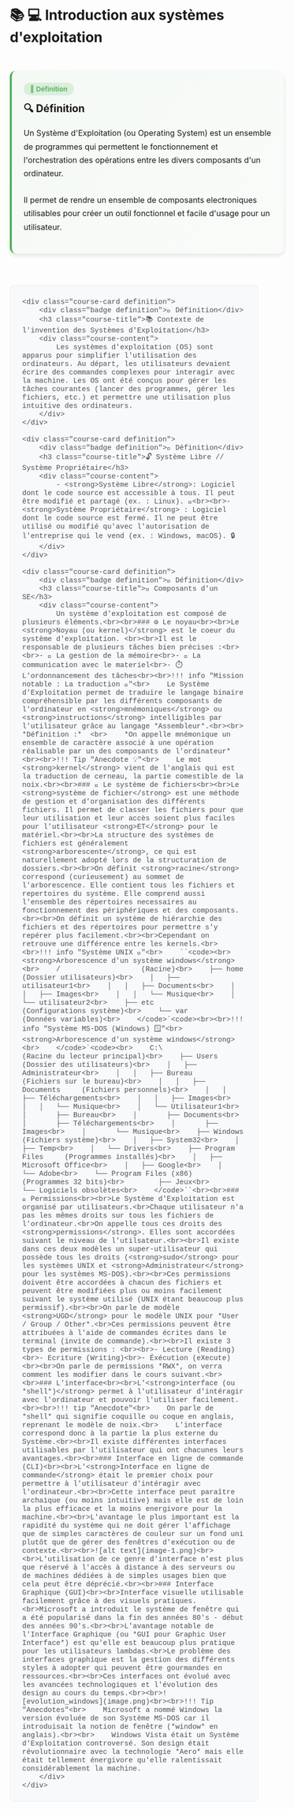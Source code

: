 <style>
/* Styles pour les cours avec système de cartes */

.course-container {
    display: flex;
    flex-direction: column;
    gap: 1.5rem;
    padding: 1rem 0;
    max-width: 100%;
}

.course-card {
    background: var(--md-default-bg-color);
    border-radius: 12px;
    padding: 1.5rem;
    box-shadow: 0 4px 8px rgba(0, 0, 0, 0.1);
    transition: transform 0.3s ease, box-shadow 0.3s ease;
    border-left: 4px solid;
    width: 100%;
    max-width: 100%;
    margin: 1rem 0;
}

.course-card.definition {
    border-left-color: #4CAF50;
    background: linear-gradient(135deg, rgba(76, 175, 80, 0.05) 0%, rgba(76, 175, 80, 0.02) 100%);
}

.course-card.definition:hover {
    transform: translateY(-3px);
    box-shadow: 0 0 20px rgba(76, 175, 80, 0.3);
}

.course-card.example {
    border-left-color: #2196F3;
    background: linear-gradient(135deg, rgba(33, 150, 243, 0.05) 0%, rgba(33, 150, 243, 0.02) 100%);
}

.course-card.example:hover {
    transform: translateY(-3px);
    box-shadow: 0 0 20px rgba(33, 150, 243, 0.3);
}

.course-card.warning {
    border-left-color: #F44336;
    background: linear-gradient(135deg, rgba(244, 67, 54, 0.05) 0%, rgba(244, 67, 54, 0.02) 100%);
}

.course-card.warning:hover {
    transform: translateY(-3px);
    box-shadow: 0 0 20px rgba(244, 67, 54, 0.3);
}

.course-card.tip {
    border-left-color: #FF9800;
    background: linear-gradient(135deg, rgba(255, 152, 0, 0.05) 0%, rgba(255, 152, 0, 0.02) 100%);
}

.course-card.tip:hover {
    transform: translateY(-3px);
    box-shadow: 0 0 20px rgba(255, 152, 0, 0.3);
}

.course-card.highlight {
    border-left-color: #9C27B0;
    background: linear-gradient(135deg, rgba(156, 39, 176, 0.05) 0%, rgba(156, 39, 176, 0.02) 100%);
}

.course-card.highlight:hover {
    transform: translateY(-3px);
    box-shadow: 0 0 20px rgba(156, 39, 176, 0.3);
}

.course-title {
    margin: 0 0 1rem 0;
    color: var(--md-primary-fg-color);
    font-size: 1.3rem;
    font-weight: 700;
    display: flex;
    align-items: center;
    gap: 0.5rem;
}

.course-content {
    margin-bottom: 1rem;
    line-height: 1.7;
    font-size: 1rem;
}

.badge {
    display: inline-block;
    padding: 0.3rem 0.8rem;
    border-radius: 15px;
    font-size: 0.85rem;
    font-weight: 600;
    margin-bottom: 0.8rem;
}

.badge.definition {
    background: rgba(76, 175, 80, 0.15);
    color: #4CAF50;
}

.badge.example {
    background: rgba(33, 150, 243, 0.15);
    color: #2196F3;
}

.badge.warning {
    background: rgba(244, 67, 54, 0.15);
    color: #F44336;
}

.badge.tip {
    background: rgba(255, 152, 0, 0.15);
    color: #FF9800;
}

.badge.highlight {
    background: rgba(156, 39, 176, 0.15);
    color: #9C27B0;
}

.btn {
    background: white;
    color: #4169E1;
    border: 2px solid #4169E1;
    padding: 0.8rem 1.5rem;
    border-radius: 10px;
    cursor: pointer;
    font-size: 1rem;
    font-weight: 600;
    transition: all 0.3s ease;
    display: inline-flex;
    align-items: center;
    gap: 0.5rem;
    margin-top: 1rem;
    text-decoration: none;
}

.btn:hover {
    background: rgba(65, 105, 225, 0.1);
    border-color: #1E90FF;
    color: #1E90FF;
    transform: translateY(-2px);
    box-shadow: 0 6px 15px rgba(65, 105, 225, 0.4);
}

.exercise-container {
    background: linear-gradient(135deg, #667eea 0%, #764ba2 100%);
    color: white;
    padding: 2rem;
    border-radius: 15px;
    margin: 2rem 0;
    text-align: center;
    box-shadow: 0 8px 25px rgba(102, 126, 234, 0.3);
}

.math-container {
    background: #f8f9fa;
    border: 1px solid #e9ecef;
    border-radius: 8px;
    padding: 1.5rem;
    margin: 1.5rem 0;
    text-align: center;
}

.table {
    width: 100%;
    border-collapse: collapse;
    margin: 1.5rem 0;
    background: white;
    border-radius: 8px;
    overflow: hidden;
    box-shadow: 0 2px 8px rgba(0, 0, 0, 0.1);
}

.table th,
.table td {
    padding: 1rem;
    text-align: left;
    border-bottom: 1px solid #e9ecef;
}

.table th {
    background: #f8f9fa;
    font-weight: 600;
    color: #495057;
}

.table tr:hover {
    background: #f8f9fa;
}

code {
    background: #f1f3f4;
    padding: 0.2rem 0.4rem;
    border-radius: 4px;
    font-family: 'Courier New', monospace;
    font-size: 0.9rem;
    color: #d63384;
}

pre {
    background: #f8f9fa;
    border: 1px solid #e9ecef;
    border-radius: 8px;
    padding: 1.5rem;
    overflow-x: auto;
    margin: 1.5rem 0;
}

pre code {
    background: none;
    padding: 0;
    color: #495057;
}

.highlight {
    background: linear-gradient(120deg, #a8edea 0%, #fed6e3 100%);
    padding: 0.2rem 0.5rem;
    border-radius: 4px;
    font-weight: 600;
}
</style>

# 📚 💻 Introduction aux systèmes d'exploitation

<div class="course-container">
    <div class="course-card definition">
        <div class="badge definition">📖 Définition</div>
        <h3 class="course-title">🔍 Définition</h3>
        <div class="course-content">
            Un Système d'Exploitation (ou Operating System) est un ensemble de programmes qui permettent le fonctionnement et l'orchestration des opérations entre les divers composants d'un ordinateur.<br><br>Il permet de rendre un ensemble de composants electroniques utilisables pour créer un outil fonctionnel et facile d'usage pour un utilisateur.
        </div>
    </div>
    
    <div class="course-card definition">
        <div class="badge definition">📖 Définition</div>
        <h3 class="course-title">📚 Contexte de l'invention des Systèmes d'Exploitation</h3>
        <div class="course-content">
            Les systèmes d'exploitation (OS) sont apparus pour simplifier l'utilisation des ordinateurs. Au départ, les utilisateurs devaient écrire des commandes complexes pour interagir avec la machine. Les OS ont été conçus pour gérer les tâches courantes (lancer des programmes, gérer les fichiers, etc.) et permettre une utilisation plus intuitive des ordinateurs.
        </div>
    </div>
    
    <div class="course-card definition">
        <div class="badge definition">📖 Définition</div>
        <h3 class="course-title">🔓 Système Libre // Système Propriétaire</h3>
        <div class="course-content">
            - <strong>Système Libre</strong>: Logiciel dont le code source est accessible à tous. Il peut être modifié et partagé (ex. : Linux). 🐧<br><br>- <strong>Système Propriétaire</strong> : Logiciel dont le code source est fermé. Il ne peut être utilisé ou modifié qu'avec l'autorisation de l'entreprise qui le vend (ex. : Windows, macOS). 🔒
        </div>
    </div>
    
    <div class="course-card definition">
        <div class="badge definition">📖 Définition</div>
        <h3 class="course-title">🔧 Composants d'un SE</h3>
        <div class="course-content">
            Un système d'exploitation est composé de plusieurs éléments.<br><br>### ⚙️ Le noyau<br><br>Le <strong>Noyau (ou kernel)</strong> est le coeur du système d'exploitation. <br><br>Il est le responsable de plusieurs tâches bien précises :<br><br>- 🧠 La gestion de la mémoire<br>- 🔌 La communication avec le materiel<br>- ⏱️ L'ordonnancement des tâches<br><br>!!! info "Mission notable : La traduction 🔄"<br>    Le Système d'Exploitation permet de traduire le langage binaire compréhensible par les différents composants de l'ordinateur en <strong>mnémoniques</strong> ou <strong>instructions</strong> intelligibles par l'utilisateur grâce au langage *Assembleur*.<br><br>    *Définition :*  <br>    *On appelle mnémonique un ensemble de caractère associé à une opération réalisable par un des composants de l'ordinateur*<br><br>!!! Tip "Anecdote 💡"<br>    Le mot <strong>kernel</strong> vient de l'anglais qui est la traduction de cerneau, la partie comestible de la noix.<br><br>### 📂 Le système de fichiers<br><br>Le <strong>système de fichier</strong> est une méthode de gestion et d'organisation des différents fichiers. Il permet de classer les fichiers pour que leur utilisation et leur accès soient plus faciles pour l'utilisateur <strong>ET</strong> pour le matériel.<br><br>La structure des systèmes de fichiers est généralement <strong>arborescente</strong>, ce qui est naturellement adopté lors de la structuration de dossiers.<br><br>On définit <strong>racine</strong> correspond (curieusement) au sommet de l'arborescence. Elle contient tous les fichiers et repertoires du système. Elle comprend aussi l'ensemble des répertoires necessaires au fonctionnement des périphériques et des composants.<br><br>On définit un système de hiérarchie des fichiers et des répertoires pour permettre s'y repérer plus facilement.<br><br>Cependant on retrouve une différence entre les kernels.<br><br>!!! info "Système UNIX 🐧"<br>    ``<code><br>    <strong>Arborescence d'un système windows</strong><br>    /                   (Racine)<br>    ├── home            (Dossier utilisateurs)<br>    │   ├── utilisateur1<br>    │   │   ├── Documents<br>    │   │   ├── Images<br>    │   │   └── Musique<br>    │   └── utilisateur2<br>    ├── etc             (Configurations système)<br>    └── var             (Données variables)<br>    </code>`<code><br><br>!!! info "Système MS-DOS (Windows) 🪟"<br>    <strong>Arborescence d'un système windows</strong><br>    </code>`<code><br>    C:\                   (Racine du lecteur principal)<br>    ├── Users             (Dossier des utilisateurs)<br>    │   ├── Administrateur<br>    │   │   ├── Bureau        (Fichiers sur le bureau)<br>    │   │   ├── Documents     (Fichiers personnels)<br>    │   │   ├── Téléchargements<br>    │   │   ├── Images<br>    │   │   └── Musique<br>    │   └── Utilisateur1<br>    │       ├── Bureau<br>    │       ├── Documents<br>    │       ├── Téléchargements<br>    │       ├── Images<br>    │       └── Musique<br>    ├── Windows           (Fichiers système)<br>    │   ├── System32<br>    │   ├── Temp<br>    │   └── Drivers<br>    ├── Program Files     (Programmes installés)<br>    │   ├── Microsoft Office<br>    │   ├── Google<br>    │   └── Adobe<br>    └── Program Files (x86)  (Programmes 32 bits)<br>        ├── Jeux<br>        └── Logiciels obsolètes<br>    </code>``<br><br>### 🔑 Permissions<br><br>Le Système d'Exploitation est organisé par utilisateurs.<br>Chaque utilisateur n'a pas les mêmes droits sur tous les fichiers de l'ordinateur.<br>On appelle tous ces droits des <strong>permissions</strong>. Elles sont accordées suivant le niveau de l'utilsateur.<br><br>Il existe dans ces deux modèles un super-utilisateur qui possède tous les droits (<strong>sudo</strong> pour les systèmes UNIX et <strong>Administrateur</strong> pour les systèmes MS-DOS).<br><br>Ces permissions doivent être accordées à chacun des fichiers et peuvent être modifiées plus ou moins facilement suivant le système utilisé (UNIX étant beaucoup plus permissif).<br><br>On parle de modèle <strong>UGO</strong> pour le modèle UNIX pour *User / Group / Other*.<br>Ces permissions peuvent être attribuées à l'aide de commandes écrites dans le terminal (invite de commande).<br><br>Il existe 3 types de permissions : <br><br>- Lecture (Reading)<br>- Ecriture (Writing)<br>- Éxécution (eXecute)<br><br>On parle de permissions *RWX*, on verra comment les modifier dans le cours suivant.<br><br>### L'interface<br><br>L'<strong>interface (ou *shell*)</strong> permet à l'utilisateur d'intéragir avec l'ordinateur et pouvoir l'utiliser facilement.  <br><br>!!! tip "Anecdote"<br>    On parle de *shell* qui signifie coquille ou coque en anglais, reprenant le modèle de noix.<br>    L'interface correspond donc à la partie la plus externe du Système.<br><br>Il existe différentes interfaces utilisables par l'utilisateur qui ont chacunes leurs avantages.<br><br>### Interface en ligne de commande (CLI)<br><br>L'<strong>Interface en ligne de commande</strong> était le premier choix pour permettre à l'utilisateur d'intéragir avec l'ordinateur.<br><br>Cette interface peut paraître archaïque (ou moins intuitive) mais elle est de loin la plus efficace et la moins energivore pour la machine.<br><br>L'avantage le plus important est la rapidité du système qui ne doit gérer l'affichage que de simples caractères de couleur sur un fond uni plutôt que de gérer des fenêtres d'exécution ou de contexte.<br><br>![alt text](image-1.png)<br><br>L'utilisation de ce genre d'interface n'est plus que réservé à l'accès à distance à des serveurs ou de machines dédiées à de simples usages bien que cela peut être déprécié.<br><br>### Interface Graphique (GUI)<br><br>Interface visuelle utilisable facilement grâce à des visuels pratiques.<br>Microsoft a introduit le système de fenêtre qui a été popularisé dans la fin des années 80's - début des années 90's.<br><br>L'avantage notable de l'Interface Graphique (ou *GUI pour Graphic User Interface*) est qu'elle est beaucoup plus pratique pour les utilisateurs lambdas.<br>Le problème des interfaces graphique est la gestion des différents styles à adopter qui peuvent être gourmandes en ressources.<br><br>Ces interfaces ont évolué avec les avancées technologiques et l'évolution des design au cours du temps.<br><br>![evolution_windows](image.png)<br><br>!!! Tip "Anecdotes"<br>    Microsoft a nommé Windows la version évoluée de son Système MS-DOS car il introduisait la notion de fenêtre (*window* en anglais).<br><br>    Windows Vista était un Système d'Exploitation controversé. Son design était révolutionnaire avec la technologie *Aero* mais elle était tellement énergivore qu'elle ralentissait considérablement la machine.
        </div>
    </div>
    
</div>